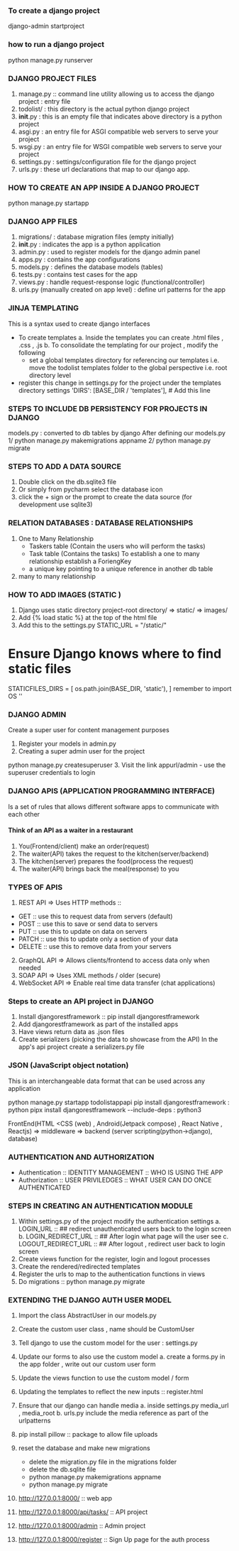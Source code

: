 ### To create a django project 
django-admin startproject <nameofapplication>

### how to run a django project 
python manage.py runserver

### DJANGO PROJECT FILES 
1. manage.py :: command line utility allowing us to access 
the django project : entry file 
2. todolist/ : this directory is the actual python django project 
3. __init__.py : this is an empty file that indicates above 
directory is a python project
4. asgi.py :  an entry file for ASGI compatible web servers
to serve your project 
5. wsgi.py :  an entry file for WSGI compatible web servers
to serve your project
6. settings.py : settings/configuration file for the django
project 
7. urls.py : these url declarations that map to our django app. 

### HOW TO CREATE AN APP INSIDE A DJANGO PROJECT
python manage.py startapp <nameoftheapp>

### DJANGO APP FILES 
1. migrations/ : database migration files (empty initially)
2. __init__.py : indicates the app is a python application 
3. admin.py : used to register models for the django admin panel 
4. apps.py : contains the app configurations 
5. models.py : defines the database models (tables)
6. tests.py : contains test cases for the app 
7. views.py : handle request-response logic (functional/controller)
8. urls.py (manually created on app level) : define url patterns 
for the app


### JINJA TEMPLATING 
This is a syntax used to create django interfaces 
- To create templates
  a. Inside the templates you can create .html files , .css , .js 
  b. To consolidate the templating for our project , modify the following 
     - set a global templates directory for referencing our templates i.e. 
       move the  todolist templates folder to the global perspective 
       i.e. root directory level
- register this change in settings.py for the project under the templates directory
  settings 
              'DIRS': [BASE_DIR / 'templates'],  # Add this line



### STEPS TO INCLUDE DB PERSISTENCY FOR PROJECTS IN DJANGO 
models.py : converted to db tables by django 
After defining our models.py 
1/ python manage.py makemigrations appname 
2/ python manage.py migrate 

### STEPS TO ADD A DATA SOURCE 
1. Double click on the db.sqlite3 file 
2. Or simply from pycharm select the database icon 
3. click the + sign or the prompt to create the data source
   (for development use sqlite3)


### RELATION DATABASES : DATABASE RELATIONSHIPS 
1. One to Many Relationship 
    - Taskers table (Contain the users who will perform the tasks)
    - Task table (Contains the tasks)
To establish a one to many relationship establish a ForiengKey
    - a unique key pointing to a unique reference in another db 
   table
2. many to many relationship

### HOW TO ADD IMAGES (STATIC )
1. Django uses static directory 
project-root directory/ => static/ => images/ 
2. Add {% load static %} at the top of the html file 
3. Add this to the settings.py 
STATIC_URL = "/static/"

# Ensure Django knows where to find static files
STATICFILES_DIRS = [
    os.path.join(BASE_DIR, 'static'),
]
remember to import OS ''

### DJANGO ADMIN 
Create a super user for content management purposes 
1. Register your models in admin.py 
2. Creating a super admin user for the project 

python manage.py createsuperuser 
3. Visit the link appurl/admin - use the superuser credentials to login

### DJANGO APIS (APPLICATION PROGRAMMING INTERFACE)
Is a set of rules that allows different software apps to 
communicate with each other 
#### Think of an API as a waiter in a restaurant 
1. You(Frontend/client) make an order(request)
2. The waiter(API) takes the request to the kitchen(server/backend)
3. The kitchen(server) prepares the food(process the request)
4. The waiter(API) brings back the meal(response) to you 
### TYPES OF APIS 
1. REST API  => Uses HTTP methods ::
- GET :: use this to request data from servers (default)
- POST :: use this to save or send data to servers 
- PUT :: use this to update on data on servers 
- PATCH :: use this to update only a section of your data 
- DELETE :: use this to remove data from your servers 
2. GraphQL API => Allows clients/frontend to access data only when needed
3. SOAP API => Uses XML methods / older (secure)
4. WebSocket API => Enable real time data transfer (chat applications)
### Steps to create an API project in DJANGO 
1. Install djangorestframework :: pip install djangorestframework 
2. Add djangorestframework as part of the installed apps 
3. Have views return data as .json files 
4. Create serializers (picking the data to showcase from the API) 
In the app's api project create a serializers.py file 
### JSON (JavaScript object notation)
This is an interchangeable data format that can be used across any 
application 

 python manage.py startapp todolistappapi
 pip install djangorestframework : python 
 pipx install djangorestframework --include-deps : python3


FrontEnd(HTML <CSS (web) , Android(Jetpack compose) , React Native ,
Reactjs)
=> middleware => backend (server scripting(python->django), database)

### AUTHENTICATION AND AUTHORIZATION 
- Authentication :: IDENTITY MANAGEMENT :: WHO IS USING THE APP 
- Authorization :: USER PRIVILEDGES :: WHAT USER CAN DO ONCE AUTHENTICATED 

### STEPS IN CREATING AN AUTHENTICATION MODULE 
1. Within settings.py of the project modify the authentication
settings 
a. LOGIN_URL :: ## redirect unauthenticated users back to the login screen 
b. LOGIN_REDIRECT_URL :: ## After login what page will the user see 
c. LOGOUT_REDIRECT_URL :: ## After logout , redirect user back to login 
screen
2. Create views function for the register, login and logout processes 
3. Create the rendered/redirected templates 
4. Register the urls to map to the authentication functions in views
5. Do migrations :: python manage.py migrate

### EXTENDING THE DJANGO AUTH USER MODEL 
1. Import the class AbstractUser in our models.py 
2. Create the custom user class , name should be CustomUser
3. Tell django to use the custom model for the user : settings.py
4. Update our forms to also use the custom model 
   a. create a forms.py in the app folder , write out our custom
   user form 
5. Update the views function to use the custom model / form
6. Updating the templates to reflect the new inputs :: register.html
7. Ensure that our django can handle media 
   a. inside settings.py media_url , media_root 
  b. urls.py include the media reference as part of the urlpatterns 
8. pip install pillow :: package to allow file uploads 
8. reset the database and make new migrations  
     - delete the migration.py file in the migrations folder 
     - delete the db.sqlite file
    - python manage.py makemigrations appname 
    - python manage.py migrate 


















1. http://127.0.0.1:8000/ :: web app 
2. http://127.0.0.1:8000/api/tasks/  :: API project 
3. http://127.0.0.1:8000/admin :: Admin project 
4. http://127.0.0.1:8000/register :: Sign Up page for the auth process






































